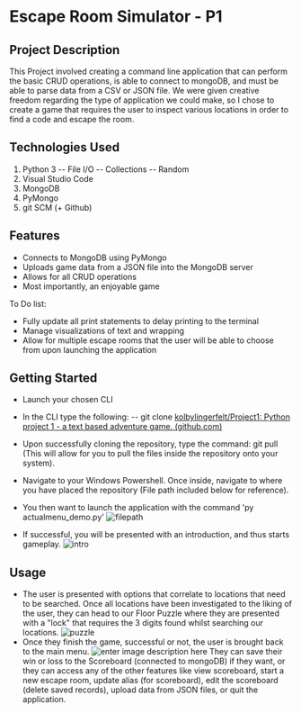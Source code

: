 # Escape Room Simulator - P1

## Project Description
This Project involved creating a command line application that can perform the basic CRUD operations, is able to connect to mongoDB, and must be able to parse data from a CSV or JSON file. We were given creative freedom regarding the type of application we could make, so I chose to create a game that requires the user to inspect various locations in order to find a code and escape the room.

## Technologies Used

 1. Python 3
	 -- File I/O
	 -- Collections
	 -- Random
 2. Visual Studio Code
 3. MongoDB
 4. PyMongo
 5. git SCM (+ Github)

## Features

 - Connects to MongoDB using PyMongo
 - Uploads game data from a JSON file into the MongoDB server
 - Allows for all CRUD operations
 - Most importantly, an enjoyable game
 
 To Do list:
 - Fully update all print statements to delay printing to the terminal
 - Manage visualizations of text and wrapping
 - Allow for multiple escape rooms that the user will be able to choose from upon launching the application

## Getting Started

 - Launch your chosen CLI
 - In the CLI type the following:
	 -- git clone [kolbylingerfelt/Project1: Python project 1 - a text based adventure game. (github.com)](https://github.com/kolbylingerfelt/Project1)
 - Upon successfully cloning the repository, type the command: git pull (This will allow for you to pull the files inside the repository onto your system).
 - Navigate to your Windows Powershell. Once inside, navigate to where you have placed the repository (File path included below for reference).  
 - You then want to launch the application with the command 'py actualmenu_demo.py'
 ![filepath](https://ucarecdn.com/63df900e-1305-4dbb-b0d0-d213b5b12fc5/)
 
 - If successful, you will be presented with an introduction, and thus starts gameplay.
 ![intro](https://ucarecdn.com/c5eb4b98-260b-4262-b8a4-ebe16e606162/)
 ## Usage
 
 - The user is presented with options that correlate to locations that need to be searched. Once all locations have been investigated to the liking of the user, they can head to our Floor Puzzle where they are presented with a "lock" that requires the 3 digits found whilst searching our locations.
 ![puzzle](https://ucarecdn.com/3e165d2e-9728-4da2-8b2c-d79471ff2cd7/)
 - Once they finish the game, successful or not, the user is brought back to the main menu. 
 ![enter image description here](https://ucarecdn.com/0219f813-5906-4b5c-98b6-913364ed2244/)
 They can save their win or loss to the Scoreboard (connected to mongoDB) if they want, or they can access any of the other features like view scoreboard, start a new escape room, update alias (for scoreboard), edit the scoreboard (delete saved records), upload data from JSON files, or quit the application.
